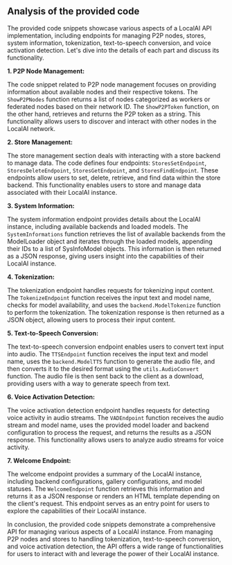 ## Analysis of the provided code

The provided code snippets showcase various aspects of a LocalAI API implementation, including endpoints for managing P2P nodes, stores, system information, tokenization, text-to-speech conversion, and voice activation detection. Let's dive into the details of each part and discuss its functionality.

**1. P2P Node Management:**

The code snippet related to P2P node management focuses on providing information about available nodes and their respective tokens. The `ShowP2PNodes` function returns a list of nodes categorized as workers or federated nodes based on their network ID. The `ShowP2PToken` function, on the other hand, retrieves and returns the P2P token as a string. This functionality allows users to discover and interact with other nodes in the LocalAI network.

**2. Store Management:**

The store management section deals with interacting with a store backend to manage data. The code defines four endpoints: `StoresSetEndpoint`, `StoresDeleteEndpoint`, `StoresGetEndpoint`, and `StoresFindEndpoint`. These endpoints allow users to set, delete, retrieve, and find data within the store backend. This functionality enables users to store and manage data associated with their LocalAI instance.

**3. System Information:**

The system information endpoint provides details about the LocalAI instance, including available backends and loaded models. The `SystemInformations` function retrieves the list of available backends from the ModelLoader object and iterates through the loaded models, appending their IDs to a list of SysInfoModel objects. This information is then returned as a JSON response, giving users insight into the capabilities of their LocalAI instance.

**4. Tokenization:**

The tokenization endpoint handles requests for tokenizing input content. The `TokenizeEndpoint` function receives the input text and model name, checks for model availability, and uses the `backend.ModelTokenize` function to perform the tokenization. The tokenization response is then returned as a JSON object, allowing users to process their input content.

**5. Text-to-Speech Conversion:**

The text-to-speech conversion endpoint enables users to convert text input into audio. The `TTSEndpoint` function receives the input text and model name, uses the `backend.ModelTTS` function to generate the audio file, and then converts it to the desired format using the `utils.AudioConvert` function. The audio file is then sent back to the client as a download, providing users with a way to generate speech from text.

**6. Voice Activation Detection:**

The voice activation detection endpoint handles requests for detecting voice activity in audio streams. The `VADEndpoint` function receives the audio stream and model name, uses the provided model loader and backend configuration to process the request, and returns the results as a JSON response. This functionality allows users to analyze audio streams for voice activity.

**7. Welcome Endpoint:**

The welcome endpoint provides a summary of the LocalAI instance, including backend configurations, gallery configurations, and model statuses. The `WelcomeEndpoint` function retrieves this information and returns it as a JSON response or renders an HTML template depending on the client's request. This endpoint serves as an entry point for users to explore the capabilities of their LocalAI instance.

In conclusion, the provided code snippets demonstrate a comprehensive API for managing various aspects of a LocalAI instance. From managing P2P nodes and stores to handling tokenization, text-to-speech conversion, and voice activation detection, the API offers a wide range of functionalities for users to interact with and leverage the power of their LocalAI instance.